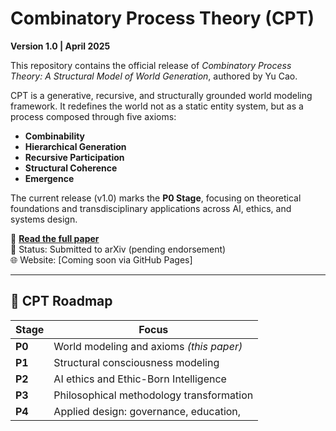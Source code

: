 # Combinatory Process Theory (CPT)

**Version 1.0 | April 2025**

This repository contains the official release of *Combinatory Process Theory: A Structural Model of World Generation*, authored by Yu Cao.

CPT is a generative, recursive, and structurally grounded world modeling framework. It redefines the world not as a static entity system, but as a process composed through five axioms:
- **Combinability**
- **Hierarchical Generation**
- **Recursive Participation**
- **Structural Coherence**
- **Emergence**

The current release (v1.0) marks the **P0 Stage**, focusing on theoretical foundations and transdisciplinary applications across AI, ethics, and systems design.

📄 **[Read the full paper](./Combinatory_Process_Theory_v1.0.pdf)**  
📍 Status: Submitted to arXiv (pending endorsement)  
🌐 Website: [Coming soon via GitHub Pages]

---

## 📌 CPT Roadmap

| Stage | Focus |
|-------|-------|
| **P0** | World modeling and axioms *(this paper)* |
| **P1** | Structural consciousness modeling |
| **P2** | AI ethics and Ethic-Born Intelligence |
| **P3** | Philosophical methodology transformation |
| **P4** | Applied design: governance, education,
